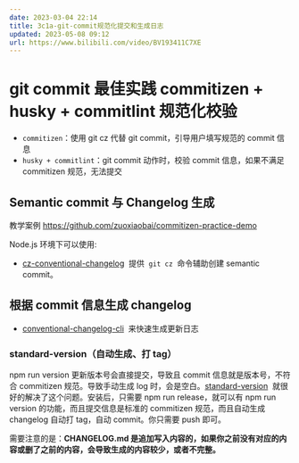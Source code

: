 ```yaml
---
date: 2023-03-04 22:14
title: 3c1a-git-commit规范化提交和生成日志
updated: 2023-05-08 09:12
url: https://www.bilibili.com/video/BV193411C7XE
---
```


<BiliBili bvid="BV193411C7XE" />

# git commit 最佳实践 commitizen + husky + commitlint 规范化校验

- `commitizen`：使用 git cz 代替 git commit，引导用户填写规范的 commit 信息
- `husky + commitlint`：git commit 动作时，校验 commit 信息，如果不满足 commitizen 规范，无法提交


<!-- more -->

## Semantic commit 与 Changelog 生成

教学案例
https://github.com/zuoxiaobai/commitizen-practice-demo

Node.js 环境下可以使用:

- [cz-conventional-changelog](https://github.com/commitizen/cz-conventional-changelog)  提供  `git cz`  命令辅助创建 semantic commit。

## 根据 commit 信息生成 changelog

- [conventional-changelog-cli](https://github.com/conventional-changelog/conventional-changelog)  来快速生成更新日志

### standard-version（自动生成、打 tag）

npm run version 更新版本号会直接提交，导致且 commit 信息就是版本号，不符合 commitizen 规范。导致手动生成 log 时，会是空白。[standard-version](https://github.com/conventional-changelog/standard-version)  就很好的解决了这个问题。安装后，只需要 npm run release，就可以有 npm run version 的功能，而且提交信息是标准的 commitizen 规范，而且自动生成 changelog 自动打 tag，自动 commit。你只需要 push 即可。

需要注意的是：**CHANGELOG.md 是追加写入内容的，如果你之前没有对应的内容或删了之前的内容，会导致生成的内容较少，或者不完整。**